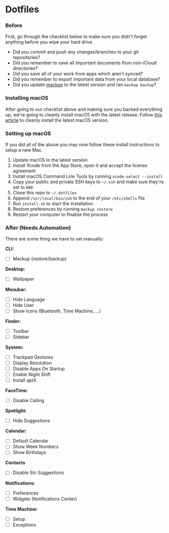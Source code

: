 # Dotfiles

### Before

First, go through the checklist below to make sure you didn't forget anything before you wipe your hard drive.

- Did you commit and push any changes/branches to your git repositories?
- Did you remember to save all important documents from non-iCloud directories?
- Did you save all of your work from apps which aren't synced?
- Did you remember to export important data from your local database?
- Did you update [mackup](https://github.com/lra/mackup) to the latest version and ran `mackup backup`?

### Installing macOS

After going to our checklist above and making sure you backed everything up, we're going to cleanly install macOS with the latest release. Follow [this article](https://www.imore.com/how-do-clean-install-macos) to cleanly install the latest macOS version.

### Setting up macOS

If you did all of the above you may now follow these install instructions to setup a new Mac.

1. Update macOS to the latest version
2. Install Xcode from the App Store, open it and accept the license agreement
3. Install macOS Command Line Tools by running `xcode-select --install`
4. Copy your public and private SSH keys to `~/.ssh` and make sure they're set to `600`
5. Clone this repo to `~/.dotfiles`
6. Append `/usr/local/bin/zsh` to the end of your `/etc/shells` file
7. Run `install.sh` to start the installation
8. Restore preferences by running `mackup restore`
9. Restart your computer to finalize the process

### After (Needs Automation)

There are some thing we have to set manually:

**CLI:**
- [ ] Mackup (restore/backup)

**Desktop:**
- [ ] Wallpaper

**Menubar:**
- [ ] Hide Language
- [ ] Hide User
- [ ] Show Icons (Bluetooth, Time Machine, ...)

**Finder:**
- [ ] Toolbar
- [ ] Sidebar

**System:**
- [ ] Trackpad Gestures
- [ ] Display Resolution
- [ ] Disable Apps On Startup
- [ ] Enable Night Shift
- [ ] Install aptX

**FaceTime:**
- [ ] Disable Calling

**Spotlight:**
- [ ] Hide Suggestions

**Calendar:**
- [ ] Default Calendar
- [ ] Show Week Numbers
- [ ] Show Birthdays

**Contacts**
- [ ] Disable Siri Suggestions

**Notifications:**
- [ ] Preferences
- [ ] Widgets (Notifications Center)

**Time Machine:**
- [ ] Setup
- [ ] Exceptions
